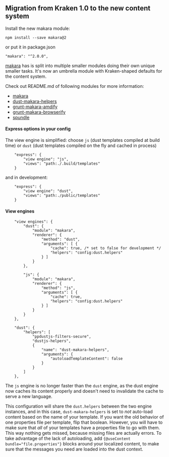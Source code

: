 ## Migration from Kraken 1.0 to the new content system

Install the new makara module:

```
npm install --save makara@2
```

or put it in package.json

```
"makara": "^2.0.0",
```

[makara](https://github.com/krakenjs/makara) has is split into multiple smaller modules doing their own unique smaller tasks. It's now an umbrella module with Kraken-shaped defaults for the content system.

Check out README.md of following modules for more information:

* [makara](https://github.com/krakenjs/makara#readme)
* [dust-makara-helpers](https://github.com/krakenjs/dust-makara-helpers#readme)
* [grunt-makara-amdify](https://github.com/krakenjs/grunt-makara-amdify#readme)
* [grunt-makara-browserify](https://github.com/krakenjs/grunt-makara-browserify#readme)
* [spundle](https://github.com/krakenjs/spundle#readme)

#### Express options in your config

The view engine is simplified: choose `js` (dust templates compiled at build time) or `dust` (dust templates compiled on the fly and cached in process)

```
    "express": {
        "view engine": "js",
        "views": "path:./.build/templates"
    }
```

and in development:

```
    "express": {
        "view engine": "dust",
        "views": "path:./public/templates"
    }
```

#### View engines

```
    "view engines": {
        "dust": {
            "module": "makara",
            "renderer": {
                "method": "dust",
                "arguments": [ {
                    "cache": true, /* set to false for development */
                    "helpers": "config:dust.helpers"
                } ]
            }
        },

        "js": {
            "module": "makara",
            "renderer": {
                "method": "js",
                "arguments": [ {
                    "cache": true,
                    "helpers": "config:dust.helpers"
                } ]
            }
        }
    },

    "dust": {
        "helpers": [
            "ppdustjs-filters-secure",
            "dustjs-helpers",
            {
                "name": "dust-makara-helpers",
                "arguments": {
                    "autoloadTemplateContent": false
                }
            }
        ]
    },
```

The `js` engine is no longer faster than the `dust` engine, as the dust engine now caches its content properly and doesn't need to invalidate the cache to serve a new language.

This configuration will share the `dust.helpers` between the two engine instances, and in this case, `dust-makara-helpers` is set to _not_ auto-load content based on the name of your template. If you want the old behavior of one properties file per template, flip that boolean. However, you will have to make sure that _all_ of your templates have a properties file to go with them. This way nothing gets missed, because missing files are actually errors. To take advantage of the lack of autoloading, add `{@useContent bundle="file.properties"}` blocks around your localized content, to make sure that the messages you need are loaded into the dust context.
